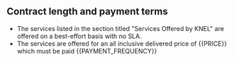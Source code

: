 
## Contract length and payment terms

- The services listed in the section titled "Services Offered by KNEL" are offered on a best-effort basis with no SLA. 
- The services are offered for an all inclusive delivered price of {{PRICE}} which must be paid {{PAYMENT_FREQUENCY}}

